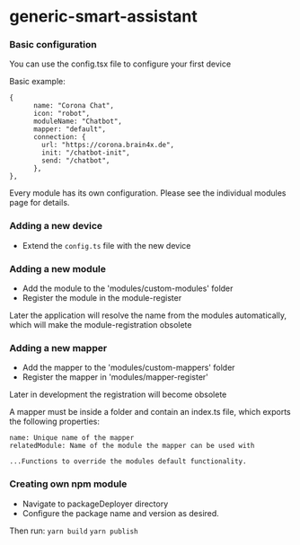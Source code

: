 # generic-smart-assistant


### Basic configuration

You can use the config.tsx file to configure your first device

Basic example:

```
{
      name: "Corona Chat",
      icon: "robot",
      moduleName: "Chatbot",
      mapper: "default",
      connection: {
        url: "https://corona.brain4x.de",
        init: "/chatbot-init",
        send: "/chatbot",
      },
},
```

Every module has its own configuration. Please see the individual modules page for details.


### Adding a new device

- Extend the ```config.ts``` file with the new device  


### Adding a new module

- Add the module to the 'modules/custom-modules' folder
- Register the module in the module-register

Later the application will resolve the name from the modules automatically, which will make the module-registration obsolete


### Adding a new mapper

- Add the mapper to the 'modules/custom-mappers' folder
- Register the mapper in 'modules/mapper-register'

Later in development the registration will become obsolete

A mapper must be inside a folder and contain an index.ts file, which exports the following properties:
```
name: Unique name of the mapper
relatedModule: Name of the module the mapper can be used with

...Functions to override the modules default functionality.  

```



### Creating own npm module

- Navigate to packageDeployer directory
- Configure the package name and version as desired.
  

Then run:
`yarn build`
`yarn publish`

